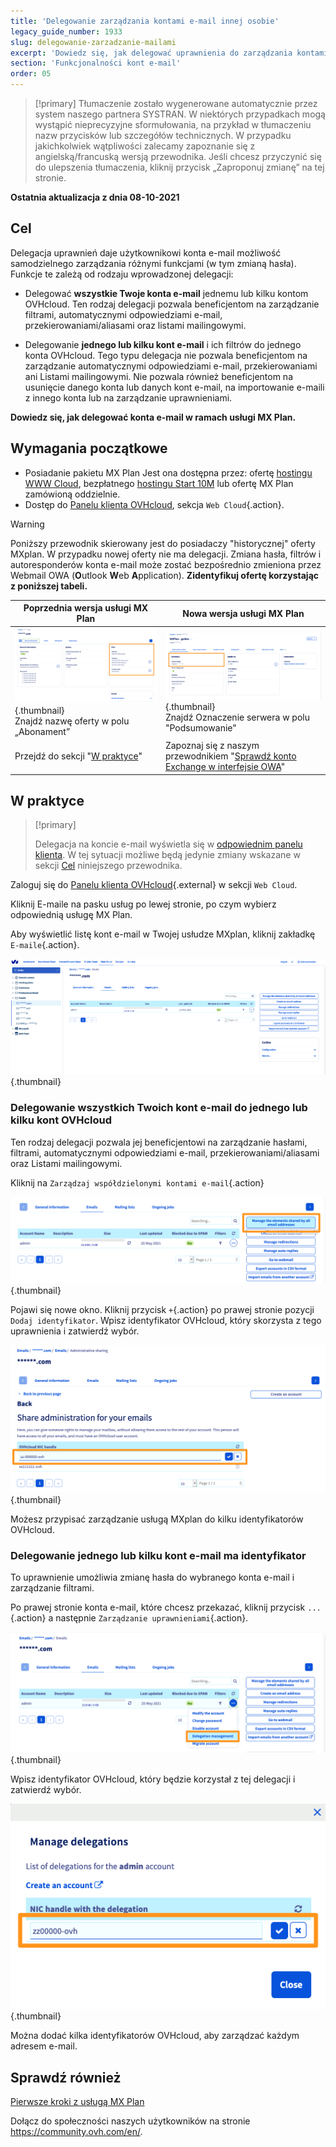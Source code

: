 ```yaml
---
title: 'Delegowanie zarządzania kontami e-mail innej osobie'
legacy_guide_number: 1933
slug: delegowanie-zarzadzanie-mailami
excerpt: 'Dowiedz się, jak delegować uprawnienia do zarządzania kontami e-mail w ramach usługi MX Plan'
section: 'Funkcjonalności kont e-mail'
order: 05
---
```


> [!primary]
> Tłumaczenie zostało wygenerowane automatycznie przez system naszego partnera SYSTRAN. W niektórych przypadkach mogą wystąpić nieprecyzyjne sformułowania, na przykład w tłumaczeniu nazw przycisków lub szczegółów technicznych. W przypadku jakichkolwiek wątpliwości zalecamy zapoznanie się z angielską/francuską wersją przewodnika. Jeśli chcesz przyczynić się do ulepszenia tłumaczenia, kliknij przycisk „Zaproponuj zmianę” na tej stronie.
>

**Ostatnia aktualizacja z dnia 08-10-2021**

## Cel <a name="objective"></a>

Delegacja uprawnień daje użytkownikowi konta e-mail możliwość samodzielnego zarządzania różnymi funkcjami (w tym zmianą hasła). Funkcje te zależą od rodzaju wprowadzonej delegacji:

- Delegować **wszystkie Twoje konta e-mail** jednemu lub kilku kontom OVHcloud. Ten rodzaj delegacji pozwala beneficjentom na zarządzanie filtrami, automatycznymi odpowiedziami e-mail, przekierowaniami/aliasami oraz listami mailingowymi.

- Delegowanie **jednego lub kilku kont e-mail** i ich filtrów do jednego konta OVHcloud. Tego typu delegacja nie pozwala beneficjentom na zarządzanie automatycznymi odpowiedziami e-mail, przekierowaniami ani Listami mailingowymi. Nie pozwala również beneficjentom na usunięcie danego konta lub danych kont e-mail, na importowanie e-maili z innego konta lub na zarządzanie uprawnieniami.

**Dowiedz się, jak delegować konta e-mail w ramach usługi MX Plan.**

## Wymagania początkowe

- Posiadanie pakietu MX Plan Jest ona dostępna przez: ofertę [hostingu WWW Cloud](https://www.ovhcloud.com/pl/web-hosting/), bezpłatnego [hostingu Start 10M](https://www.ovhcloud.com/pl/domains/free-web-hosting/) lub ofertę MX Plan zamówioną oddzielnie.
- Dostęp do [Panelu klienta OVHcloud](https://www.ovh.com/auth/?action=gotomanager&from=https://www.ovh.pl/&ovhSubsidiary=pl), sekcja `Web Cloud`{.action}.

> [!warning]
>
> Poniższy przewodnik skierowany jest do posiadaczy "historycznej" oferty MXplan. W przypadku nowej oferty nie ma delegacji. Zmiana hasła, filtrów i autoresponderów konta e-mail może zostać bezpośrednio zmieniona przez Webmail OWA (**O**utlook **W**eb **A**pplication). **Zidentyfikuj ofertę korzystając z poniższej tabeli.**
>

|Poprzednia wersja usługi MX Plan|Nowa wersja usługi MX Plan|
|---|---|
|![email](images/mxplan-starter-legacy-step1.png){.thumbnail}<br> Znajdź nazwę oferty w polu „Abonament”|![email](images/mxplan-starter-new-step1.png){.thumbnail}<br>Znajdź Oznaczenie serwera w polu "Podsumowanie"|
|Przejdź do sekcji "[W praktyce](#oldmxplan)"|Zapoznaj się z naszym przewodnikiem "[Sprawdź konto Exchange w interfejsie OWA](https://docs.ovh.com/pl/microsoft-collaborative-solutions/exchange_2016_przewodnik_dotyczacy_korzystania_z_outlook_web_app/#zmiana-hasla)"|

## W praktyce <a name="oldmxplan"></a>

> [!primary]
>
>Delegacja na koncie e-mail wyświetla się w [odpowiednim panelu klienta](https://www.ovh.com/auth/?action=gotomanager&from=https://www.ovh.pl/&ovhSubsidiary=pl). W tej sytuacji możliwe będą jedynie zmiany wskazane w sekcji [Cel](#objective) niniejszego przewodnika.
>

Zaloguj się do [Panelu klienta OVHcloud](https://www.ovh.com/auth/?action=gotomanager&from=https://www.ovh.pl/&ovhSubsidiary=pl){.external} w sekcji `Web Cloud`.

Kliknij E-maile na pasku usług po lewej stronie, po czym wybierz odpowiednią usługę MX Plan.

Aby wyświetlić listę kont e-mail w Twojej usłudze MXplan, kliknij zakładkę `E-maile`{.action}.

![delegacja uprawnień exchange](images/mxplan-delegation-01.png){.thumbnail}

### Delegowanie wszystkich Twoich kont e-mail do jednego lub kilku kont OVHcloud

Ten rodzaj delegacji pozwala jej beneficjentowi na zarządzanie hasłami, filtrami, automatycznymi odpowiedziami e-mail, przekierowaniami/aliasami oraz Listami mailingowymi.

Kliknij na `Zarządzaj współdzielonymi kontami e-mail`{.action}

![delegacja uprawnień exchange](images/mxplan-delegation-02.png){.thumbnail}

Pojawi się nowe okno. Kliknij przycisk `+`{.action} po prawej stronie pozycji `Dodaj identyfikator`. Wpisz identyfikator OVHcloud, który skorzysta z tego uprawnienia i zatwierdź wybór.

![delegacja uprawnień exchange](images/mxplan-delegation-03.png){.thumbnail}

Możesz przypisać zarządzanie usługą MXplan do kilku identyfikatorów OVHcloud.

### Delegowanie jednego lub kilku kont e-mail ma identyfikator

To uprawnienie umożliwia zmianę hasła do wybranego konta e-mail i zarządzanie filtrami.

Po prawej stronie konta e-mail, które chcesz przekazać, kliknij przycisk `...`{.action} a następnie `Zarządzanie uprawnieniami`{.action}.

![delegacja uprawnień exchange](images/mxplan-delegation-04.png){.thumbnail}

Wpisz identyfikator OVHcloud, który będzie korzystał z tej delegacji i zatwierdź wybór.

![delegacja uprawnień exchange](images/mxplan-delegation-05.png){.thumbnail}

Można dodać kilka identyfikatorów OVHcloud, aby zarządzać każdym adresem e-mail.

## Sprawdź również

[Pierwsze kroki z usługą MX Plan](https://docs.ovh.com/pl/emails/hosting_www_informacje_ogolne_o_kontach_e-mail_ovh/)

Dołącz do społeczności naszych użytkowników na stronie <https://community.ovh.com/en/>.
